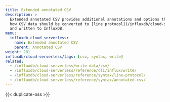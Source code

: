 ```yaml
---
title: Extended annotated CSV
description: >
  Extended annotated CSV provides additional annotations and options that specify
  how CSV data should be converted to [line protocol](/influxdb/cloud-serverless/reference/syntax/line-protocol/)
  and written to InfluxDB.
menu:
  influxdb_cloud_serverless:
    name: Extended annotated CSV
    parent: Annotated CSV
weight: 201
influxdb/cloud-serverless/tags: [csv, syntax, write]
related:
  - /influxdb/cloud-serverless/write-data/csv/
  - /influxdb/cloud-serverless/reference/cli/influx/write/
  - /influxdb/cloud-serverless/reference/syntax/line-protocol/
  - /influxdb/cloud-serverless/reference/syntax/annotated-csv/
---
```


{{< duplicate-oss >}}
